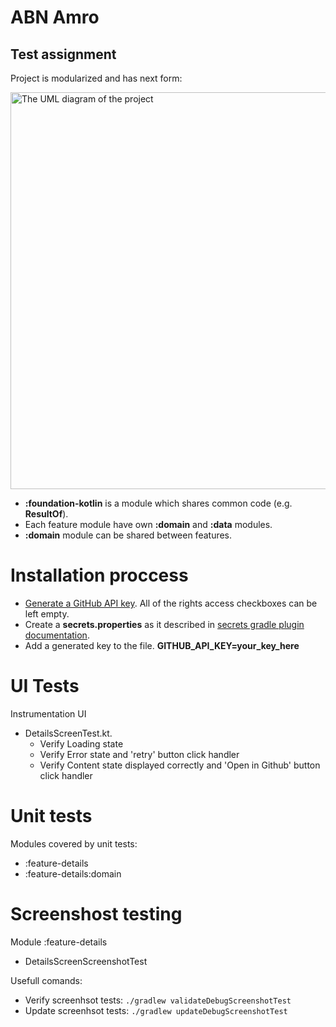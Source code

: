 # ABN Amro

## Test assignment
Project is modularized and has next form: 

<img width="635" alt="The UML diagram of the project" src="https://github.com/user-attachments/assets/3aa898f3-8c0a-47ae-9e24-40c1b0529bf0" />

- **:foundation-kotlin** is a module which shares common code (e.g. **ResultOf**).
- Each feature module have own **:domain** and **:data** modules.
- **:domain** module can be shared between features. 

# Installation proccess
- [Generate a GitHub API key](https://github.com/settings/tokens). All of the rights access checkboxes can be left empty.
- Create a **secrets.properties** as it described in [secrets gradle plugin documentation](https://developers.google.com/maps/documentation/places/android-sdk/secrets-gradle-plugin?hl=ru).
- Add a generated key to the file. **GITHUB_API_KEY=your_key_here**
  
# UI Tests
Instrumentation UI 
- DetailsScreenTest.kt. 
  - Verify Loading state
  - Verify Error state and 'retry' button click handler
  - Verify Content state displayed correctly and 'Open in Github' button click handler

# Unit tests
Modules covered by unit tests:
- :feature-details
- :feature-details:domain

# Screenshost testing
Module :feature-details
- DetailsScreenScreenshotTest

  
Usefull comands:
- Verify screenhsot tests: `./gradlew validateDebugScreenshotTest`
- Update screenhsot tests: `./gradlew updateDebugScreenshotTest`
  
